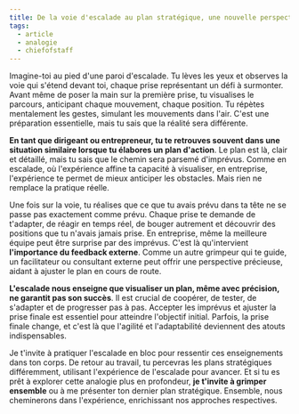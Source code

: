 ```yaml
---
title: De la voie d'escalade au plan stratégique, une nouvelle perspective pour l'entreprise
tags:
  - article
  - analogie
  - chiefofstaff
---
```

Imagine-toi au pied d'une paroi d'escalade. Tu lèves les yeux et observes la voie qui s'étend devant toi, chaque prise représentant un défi à surmonter. Avant même de poser la main sur la première prise, tu visualises le parcours, anticipant chaque mouvement, chaque position. Tu répètes mentalement les gestes, simulant les mouvements dans l'air. C'est une préparation essentielle, mais tu sais que la réalité sera différente.

**En tant que dirigeant ou entrepreneur, tu te retrouves souvent dans une situation similaire lorsque tu élabores un plan d'action**. Le plan est là, clair et détaillé, mais tu sais que le chemin sera parsemé d'imprévus. Comme en escalade, où l'expérience affine ta capacité à visualiser, en entreprise, l'expérience te permet de mieux anticiper les obstacles. Mais rien ne remplace la pratique réelle.

Une fois sur la voie, tu réalises que ce que tu avais prévu dans ta tête ne se passe pas exactement comme prévu. Chaque prise te demande de t'adapter, de réagir en temps réel, de bouger autrement et découvrir des positions que tu n'avais jamais prise. En entreprise, même la meilleure équipe peut être surprise par des imprévus. C'est là qu'intervient **l'importance du feedback externe**. Comme un autre grimpeur qui te guide, un facilitateur ou consultant externe peut offrir une perspective précieuse, aidant à ajuster le plan en cours de route.

**L'escalade nous enseigne que visualiser un plan, même avec précision, ne garantit pas son succès**. Il est crucial de coopérer, de tester, de s'adapter et de progresser pas à pas. Accepter les imprévus et ajuster la prise finale est essentiel pour atteindre l'objectif initial. Parfois, la prise finale change, et c'est là que l'agilité et l'adaptabilité deviennent des atouts indispensables.

Je t'invite à pratiquer l'escalade en bloc pour ressentir ces enseignements dans ton corps. De retour au travail, tu percevras les plans stratégiques différemment, utilisant l'expérience de l'escalade pour avancer. Et si tu es prêt à explorer cette analogie plus en profondeur, **je t'invite à grimper ensemble** ou à me présenter ton dernier plan stratégique. Ensemble, nous cheminerons dans l'expérience, enrichissant nos approches respectives.
